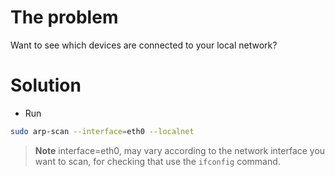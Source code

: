 # The problem
Want to see which devices are connected to your local network?

# Solution
- Run
```bash
sudo arp-scan --interface=eth0 --localnet
```
> **Note** interface=eth0, may vary according to the network interface you want to scan, for checking that use the `ifconfig` command.
